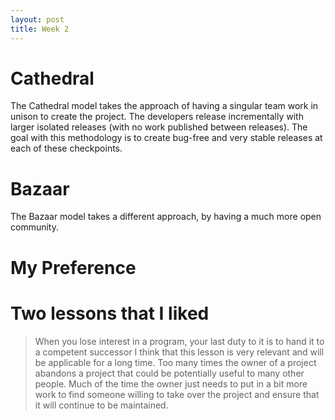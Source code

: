 ```yaml
---
layout: post
title: Week 2
---
```


# Cathedral
The Cathedral model takes the approach of having a singular team work in unison to create the project. The developers release incrementally with larger isolated releases (with no work published between releases). The goal with this methodology is to create bug-free and very stable releases at each of these checkpoints.

# Bazaar
The Bazaar model takes a different approach, by having a much more open community.
# My Preference

# Two lessons that I liked

> When you lose interest in a program, your last duty to it is to hand it to a competent successor
I think that this lesson is very relevant and will be applicable for a long time. Too many times the owner of a project abandons a project that could be potentially useful to many other people. Much of the time the owner just needs to put in a bit more work to find someone willing to take over the project and ensure that it will continue to be maintained.

